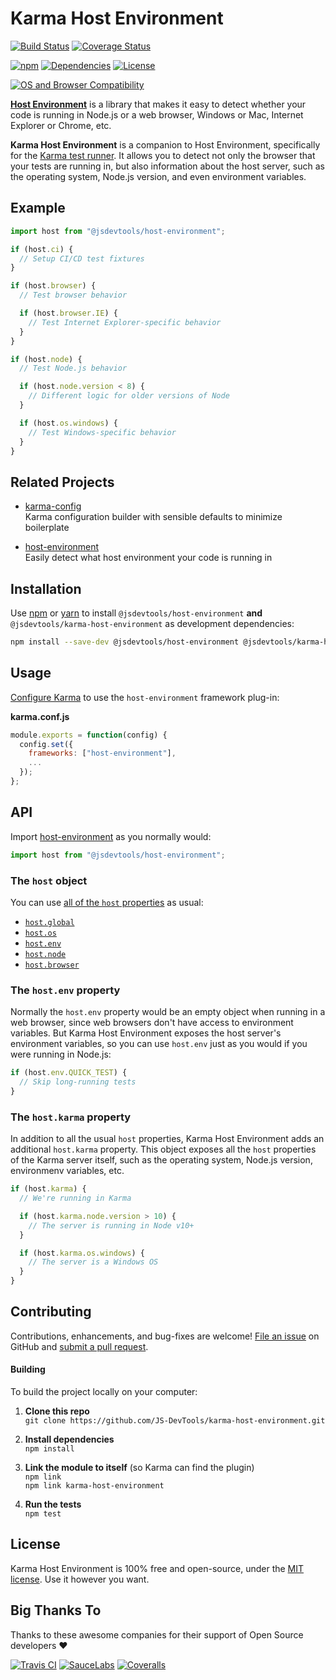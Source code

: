 Karma Host Environment
==============================

[![Build Status](https://github.com/JS-DevTools/karma-host-environment/workflows/CI-CD/badge.svg)](https://github.com/JS-DevTools/karma-host-environment/blob/master/.github/workflows/CI-CD.yaml)
[![Coverage Status](https://coveralls.io/repos/github/JS-DevTools/karma-host-environment/badge.svg?branch=master)](https://coveralls.io/github/JS-DevTools/karma-host-environment)

[![npm](https://img.shields.io/npm/v/@jsdevtools/karma-host-environment.svg)](https://www.npmjs.com/package/@jsdevtools/karma-host-environment)
[![Dependencies](https://david-dm.org/JS-DevTools/karma-host-environment.svg)](https://david-dm.org/JS-DevTools/karma-host-environment)
[![License](https://img.shields.io/npm/l/@jsdevtools/karma-host-environment.svg)](LICENSE)

[![OS and Browser Compatibility](https://jstools.dev/img/badges/ci-badges-with-ie.svg)](https://github.com/JS-DevTools/karma-host-environment/blob/master/.github/workflows/CI-CD.yaml)


[**Host Environment**](https://jstools.dev/host-environment/) is a library that makes it easy to detect whether your code is running in Node.js or a web browser, Windows or Mac, Internet Explorer or Chrome, etc.

**Karma Host Environment** is a companion to Host Environment, specifically for the [Karma test runner](https://karma-runner.github.io/3.0/index.html).  It allows you to detect not only the browser that your tests are running in, but also information about the host server, such as the operating system, Node.js version, and even environment variables.



Example
--------------------------

```javascript
import host from "@jsdevtools/host-environment";

if (host.ci) {
  // Setup CI/CD test fixtures
}

if (host.browser) {
  // Test browser behavior

  if (host.browser.IE) {
    // Test Internet Explorer-specific behavior
  }
}

if (host.node) {
  // Test Node.js behavior

  if (host.node.version < 8) {
    // Different logic for older versions of Node
  }

  if (host.os.windows) {
    // Test Windows-specific behavior
  }
}
```



Related Projects
--------------------------
- [karma-config](https://jstools.dev/karma-config)<br>
  Karma configuration builder with sensible defaults to minimize boilerplate

- [host-environment](https://jstools.dev/host-environment)<br>
  Easily detect what host environment your code is running in



Installation
--------------------------
Use [npm](https://docs.npmjs.com/about-npm/) or [yarn](https://yarnpkg.com) to install `@jsdevtools/host-environment` **and** `@jsdevtools/karma-host-environment` as development dependencies:

```bash
npm install --save-dev @jsdevtools/host-environment @jsdevtools/karma-host-environment
```



Usage
--------------------------
[Configure Karma](https://karma-runner.github.io/1.0/config/configuration-file.html) to use the `host-environment` framework plug-in:

**karma.conf.js**

```javascript
module.exports = function(config) {
  config.set({
    frameworks: ["host-environment"],
    ...
  });
};
```



API
--------------------------
Import [host-environment](https://jstools.dev/host-environment/) as you normally would:

```javascript
import host from "@jsdevtools/host-environment";
```

### The `host` object
You can use [all of the `host` properties](https://jstools.dev/host-environment/#api) as usual:

- [`host.global`](https://github.com/JS-DevTools/host-environment#hostglobal)
- [`host.os`](https://github.com/JS-DevTools/host-environment#hostos)
- [`host.env`](https://github.com/JS-DevTools/host-environment#hostenv)
- [`host.node`](https://github.com/JS-DevTools/host-environment#hostnode)
- [`host.browser`](https://github.com/JS-DevTools/host-environment#hostbrowser)

### The `host.env` property
Normally the `host.env` property would be an empty object when running in a web browser, since web browsers don't have access to environment variables.  But Karma Host Environment exposes the host server's environment variables, so you can use `host.env` just as you would if you were running in Node.js:

```javascript
if (host.env.QUICK_TEST) {
  // Skip long-running tests
}
```

### The `host.karma` property
In addition to all the usual `host` properties, Karma Host Environment adds an additional `host.karma` property.  This object exposes all the `host` properties of the Karma server itself, such as the operating system, Node.js version, environmenv variables, etc.

```javascript
if (host.karma) {
  // We're running in Karma

  if (host.karma.node.version > 10) {
    // The server is running in Node v10+
  }

  if (host.karma.os.windows) {
    // The server is a Windows OS
  }
}
```


Contributing
--------------------------
Contributions, enhancements, and bug-fixes are welcome!  [File an issue](https://github.com/JS-DevTools/karma-host-environment/issues) on GitHub and [submit a pull request](https://github.com/JS-DevTools/karma-host-environment/pulls).

#### Building
To build the project locally on your computer:

1. __Clone this repo__<br>
`git clone https://github.com/JS-DevTools/karma-host-environment.git`

2. __Install dependencies__<br>
`npm install`

3. __Link the module to itself__ (so Karma can find the plugin)<br>
`npm link`<br>
`npm link karma-host-environment`

4. __Run the tests__<br>
`npm test`



License
--------------------------
Karma Host Environment is 100% free and open-source, under the [MIT license](LICENSE). Use it however you want.



Big Thanks To
--------------------------
Thanks to these awesome companies for their support of Open Source developers ❤

[![Travis CI](https://jstools.dev/img/badges/travis-ci.svg)](https://travis-ci.com)
[![SauceLabs](https://jstools.dev/img/badges/sauce-labs.svg)](https://saucelabs.com)
[![Coveralls](https://jstools.dev/img/badges/coveralls.svg)](https://coveralls.io)
